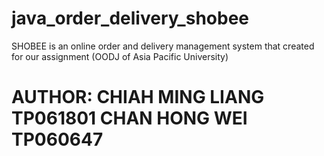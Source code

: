 # java_order_delivery_shobee
SHOBEE is an online order and delivery management system that created for our assignment (OODJ of Asia Pacific University)
# AUTHOR: CHIAH MING LIANG TP061801 CHAN HONG WEI TP060647
